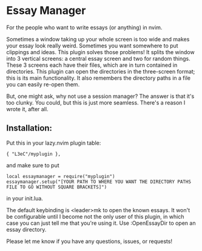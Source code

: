 # Essay Manager

For the people who want to write essays (or anything) in nvim.

Sometimes a window taking up your whole screen is too wide and makes your essay look really weird.  Sometimes you want somewhere to put clippings and ideas.  This plugin solves those problems!
It splits the window into 3 vertical screens: a central essay screen and two for random things.
These 3 screens each have their files, which are in turn contained in directories.  This plugin can open the directories in the three-screen format; this is its main functionality.
It also remembers the directory paths in a file you can easily re-open them.

But, one might ask, why not use a session manager?  The answer is that it's too clunky.  You could, but this is just more seamless.  There's a reason I wrote it, after all.

## Installation:

Put this in your lazy.nvim plugin table:
```
{ "L3eC"/myplugin },
```

and make sure to put 
```
local essaymanager = require("myplugin")
essaymanager.setup("[YOUR PATH TO WHERE YOU WANT THE DIRECTORY PATHS FILE TO GO WITHOUT SQUARE BRACKETS]")
```
in your init.lua.

The default keybinding is \<leader\>mk to open the known essays.  It won't be configurable until I become not the only user of this plugin, in which case you can just tell me that you're using it.  Use :OpenEssayDir to open an essay directory.

Please let me know if you have any questions, issues, or requests!

